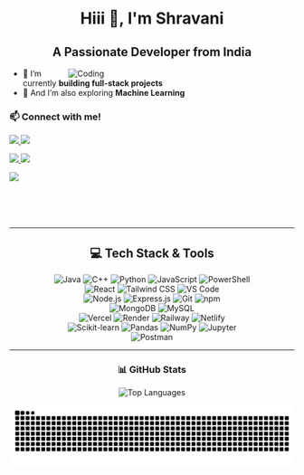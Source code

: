 <h1 align="center">Hiii 👋, I'm Shravani</h1>
<h2 align="center">A Passionate Developer from India </h2>


<img align="right" alt="Coding" width="400" src="https://res.cloudinary.com/dvq8qukci/image/upload/v1749049514/output-onlinegiftools_qomuyl.gif" />

- 🌱 I’m currently **building full-stack projects**
- 🔭 And I’m also exploring **Machine Learning**




<h3 align="left">📫 Connect with me!</h3>

<p align="left">
  <a href="mailto:raneshravani21@gmail.com">
    <img src="https://img.shields.io/badge/Gmail-raneshravani21%40gmail.com-red?style=flat&logo=gmail&logoColor=white" />
  </a>
  <a href="https://www.linkedin.com/in/shravaniirane2122">
    <img src="https://img.shields.io/badge/LinkedIn-Shravani%20Rane-blue?style=flat&logo=linkedin" />
  </a>
</p>
<p align="left">
  <a href="https://instagram.com/shravaniirane">
    <img src="https://img.shields.io/badge/Instagram-@shravaniirane-purple?style=flat&logo=instagram" />
  </a>
  <a href="https://discord.com/users/shraavaniii">
    <img src="https://img.shields.io/badge/Discord-shraavaniii-5865F2?style=flat&logo=discord&logoColor=white" />
  </a>
</p>
<p align="left">
  <a href="https://x.com/shrraavanirane">
    <img src="https://img.shields.io/badge/X-@shrraavanirane-000000?style=flat&logo=twitter&logoColor=white" />
  </a>
</p>


<br>
<br>
<br>

---

<h2 align="center">💻 Tech Stack & Tools</h2>

<!-- Programming Languages -->
<div align="center">
  <img src="https://img.shields.io/badge/Java-007396?style=for-the-badge&logo=java&logoColor=white" alt="Java" />
  <img src="https://img.shields.io/badge/C%2B%2B-00599C?style=for-the-badge&logo=cplusplus&logoColor=white" alt="C++" />
  <img src="https://img.shields.io/badge/Python-3776AB?style=for-the-badge&logo=python&logoColor=white" alt="Python" />
  <img src="https://img.shields.io/badge/JavaScript-F7DF1E?style=for-the-badge&logo=javascript&logoColor=black" alt="JavaScript" />
  <img src="https://img.shields.io/badge/PowerShell-5391FE?style=for-the-badge&logo=powershell&logoColor=white" alt="PowerShell" />
</div>

<!-- Frontend & Styling -->
<div align="center">
  <img src="https://img.shields.io/badge/React-20232A?style=for-the-badge&logo=react&logoColor=61DAFB" alt="React" />
  <img src="https://img.shields.io/badge/Tailwind%20CSS-06B6D4?style=for-the-badge&logo=tailwindcss&logoColor=white" alt="Tailwind CSS" />
  <img src="https://img.shields.io/badge/Visual%20Studio%20Code-007ACC?style=for-the-badge&logo=visualstudiocode&logoColor=white" alt="VS Code" />
</div>

<!-- Backend & Dev Tools -->
<div align="center">
  <img src="https://img.shields.io/badge/Node.js-339933?style=for-the-badge&logo=nodedotjs&logoColor=white" alt="Node.js" />
  <img src="https://img.shields.io/badge/Express.js-000000?style=for-the-badge&logo=express&logoColor=white" alt="Express.js" />
  <img src="https://img.shields.io/badge/Git-F05032?style=for-the-badge&logo=git&logoColor=white" alt="Git" />
  <img src="https://img.shields.io/badge/npm-CB3837?style=for-the-badge&logo=npm&logoColor=white" alt="npm" />
</div>

<!-- Databases -->
<div align="center">
  <img src="https://img.shields.io/badge/MongoDB-47A248?style=for-the-badge&logo=mongodb&logoColor=white" alt="MongoDB" />
  <img src="https://img.shields.io/badge/MySQL-4479A1?style=for-the-badge&logo=mysql&logoColor=white" alt="MySQL" />
</div>

<!-- Deployment / Hosting -->
<div align="center">
  <img src="https://img.shields.io/badge/Vercel-000000?style=for-the-badge&logo=vercel&logoColor=white" alt="Vercel" />
  <img src="https://img.shields.io/badge/Render-46E3B7?style=for-the-badge&logo=render&logoColor=white" alt="Render" />
  <img src="https://img.shields.io/badge/Railway-0B0D0E?style=for-the-badge&logo=railway&logoColor=white" alt="Railway" />
  <img src="https://img.shields.io/badge/Netlify-00C7B7?style=for-the-badge&logo=netlify&logoColor=white" alt="Netlify" />
</div>

<!-- AI / ML / Data Science -->
<div align="center">
  <img src="https://img.shields.io/badge/scikit--learn-F7931E?style=for-the-badge&logo=scikit-learn&logoColor=white" alt="Scikit-learn" />
  <img src="https://img.shields.io/badge/Pandas-150458?style=for-the-badge&logo=pandas&logoColor=white" alt="Pandas" />
  <img src="https://img.shields.io/badge/NumPy-013243?style=for-the-badge&logo=numpy&logoColor=white" alt="NumPy" />
  <img src="https://img.shields.io/badge/Jupyter-F37626?style=for-the-badge&logo=jupyter&logoColor=white" alt="Jupyter" />
</div>

<!-- API / Testing Tools -->
<div align="center">
  <img src="https://img.shields.io/badge/Postman-FF6C37?style=for-the-badge&logo=postman&logoColor=white" alt="Postman" />
</div>


---

<h3 align="center">📊 GitHub Stats</h3>

<p align="center">
  <picture>
    <source srcset="https://github-readme-stats.vercel.app/api/top-langs?username=shravanirane&layout=compact&theme=github_dark&bg_color=00000000" media="(prefers-color-scheme: dark)" />
    <img src="https://github-readme-stats.vercel.app/api/top-langs?username=shravanirane&layout=compact&theme=default" alt="Top Languages" />
  </picture>
</p>

<p align="center">
  <img src="https://raw.githubusercontent.com/shravanirane/shravanirane/output/github-contribution-grid-snake.svg" alt="Snake animation" />
</p>

